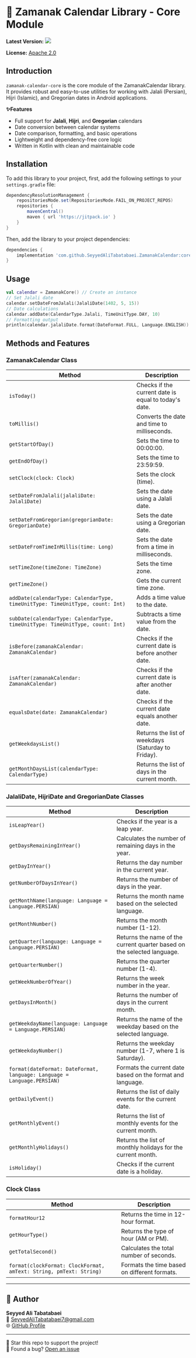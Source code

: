 # 📅 Zamanak Calendar Library - Core Module
**Latest Version:** [![](https://jitpack.io/v/SeyyedAliTabatabaei/ZamanakCalendar.svg)](https://jitpack.io/#SeyyedAliTabatabaei/ZamanakCalendar)

**License:** [Apache 2.0](https://opensource.org/licenses/Apache-2.0)  

## Introduction
`zamanak-calendar-core` is the core module of the ZamanakCalendar library. It provides robust and easy-to-use utilities for working with Jalali (Persian), Hijri (Islamic), and Gregorian dates in Android applications.

**✨Features**
-	Full support for **Jalali**, **Hijri**, and **Gregorian** calendars
-	Date conversion between calendar systems
-	Date comparison, formatting, and basic operations
-	Lightweight and dependency-free core logic
-	Written in Kotlin with clean and maintainable code


## Installation
To add this library to your project, first, add the following settings to your `settings.gradle` file:
```groovy
dependencyResolutionManagement {
    repositoriesMode.set(RepositoriesMode.FAIL_ON_PROJECT_REPOS)
    repositories {
        mavenCentral()
        maven { url 'https://jitpack.io' }
    }
}
```

Then, add the library to your project dependencies:
```groovy
dependencies {
    implementation 'com.github.SeyyedAliTabatabaei.ZamanakCalendar:core:[Latest Version]'
}
```

## Usage
```kotlin
val calendar = ZamanakCore() // Create an instance
// Set Jalali date
calendar.setDateFromJalali(JalaliDate(1402, 5, 15))
// Date calculations
calendar.addDate(CalendarType.Jalali, TimeUnitType.DAY, 10)
// Formatting output
println(calendar.jalaliDate.format(DateFormat.FULL, Language.ENGLISH))
```

## Methods and Features
### ZamanakCalendar Class
| Method                                                                        | Description                                          |
|-------------------------------------------------------------------------------|------------------------------------------------------|
| `isToday()`                                                                   | Checks if the current date is equal to today's date. |
| `toMillis()`                                                                  | Converts the date and time to milliseconds.          |
| `getStartOfDay()`                                                             | Sets the time to 00:00:00.                           |
| `getEndOfDay()`                                                               | Sets the time to 23:59:59.                           |
| `setClock(clock: Clock)`                                                      | Sets the clock (time).                               |
| `setDateFromJalali(jalaliDate: JalaliDate)`                                   | Sets the date using a Jalali date.                   |
| `setDateFromGregorian(gregorianDate: GregorianDate)`                          | Sets the date using a Gregorian date.                |
| `setDateFromTimeInMillis(time: Long)`                                         | Sets the date from a time in milliseconds.           |
| `setTimeZone(timeZone: TimeZone)`                                             | Sets the time zone.                                  |
| `getTimeZone()`                                                               | Gets the current time zone.                          |
| `addDate(calendarType: CalendarType, timeUnitType: TimeUnitType, count: Int)` | Adds a time value to the date.                       |
| `subDate(calendarType: CalendarType, timeUnitType: TimeUnitType, count: Int)` | Subtracts a time value from the date.                |
| `isBefore(zamanakCalendar: ZamanakCalendar)`                                  | Checks if the current date is before another date.   |
| `isAfter(zamanakCalendar: ZamanakCalendar)`                                   | Checks if the current date is after another date.    |
| `equalsDate(date: ZamanakCalendar)`                                           | Checks if the current date equals another date.      |
| `getWeekdaysList()`                                                           | Returns the list of weekdays (Saturday to Friday).   |
| `getMonthDaysList(calendarType: CalendarType)`                                | Returns the list of days in the current month.       |

### JalaliDate, HijriDate and GregorianDate Classes
| Method                                                                  | Description                                                             |
|-------------------------------------------------------------------------|-------------------------------------------------------------------------|
| `isLeapYear()`                                                          | Checks if the year is a leap year.                                      |
| `getDaysRemainingInYear()`                                              | Calculates the number of remaining days in the year.                    |
| `getDayInYear()`                                                        | Returns the day number in the current year.                             |
| `getNumberOfDaysInYear()`                                               | Returns the number of days in the year.                                 |
| `getMonthName(language: Language = Language.PERSIAN)`                   | Returns the month name based on the selected language.                  |
| `getMonthNumber()`                                                      | Returns the month number (1-12).                                        |
| `getQuarter(language: Language = Language.PERSIAN)`                     | Returns the name of the current quarter based on the selected language. |
| `getQuarterNumber()`                                                    | Returns the quarter number (1-4).                                       |
| `getWeekNumberOfYear()`                                                 | Returns the week number in the year.                                    |
| `getDaysInMonth()`                                                      | Returns the number of days in the current month.                        |
| `getWeekdayName(language: Language = Language.PERSIAN)`                 | Returns the name of the weekday based on the selected language.         |
| `getWeekdayNumber()`                                                    | Returns the weekday number (1-7, where 1 is Saturday).                  |
| `format(dateFormat: DateFormat, language: Language = Language.PERSIAN)` | Formats the current date based on the format and language.              |
| `getDailyEvent()`                                                       | Returns the list of daily events for the current date.                  |
| `getMonthlyEvent()`                                                     | Returns the list of monthly events for the current month.               |
| `getMonthlyHolidays()`                                                  | Returns the list of monthly holidays for the current month.             |
| `isHoliday()`                                                           | Checks if the current date is a holiday.                                |

### Clock Class
| Method                                                             | Description                                  |
|--------------------------------------------------------------------|----------------------------------------------|
| `formatHour12`                                                     | Returns the time in 12-hour format.          |
| `getHourType()`                                                    | Returns the type of hour (AM or PM).         |
| `getTotalSecond()`                                                 | Calculates the total number of seconds.      |
| `format(clockFormat: ClockFormat, amText: String, pmText: String)` | Formats the time based on different formats. |

---

## 👤 Author

**Seyyed Ali Tabatabaei**  
📧 [SeyyedAliTabatabaei7@gmail.com](mailto:SeyyedAliTabatabaei7@gmail.com)  
🌐 [GitHub Profile](https://github.com/SeyyedAliTabatabaei)

---

🌟 Star this repo to support the project!  
🐛 Found a bug? [Open an issue](https://github.com/SeyyedAliTabatabaei/ZamanakCalendar/issues)